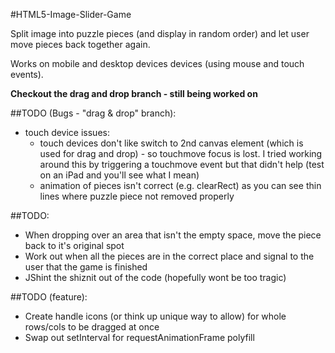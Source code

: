#HTML5-Image-Slider-Game

Split image into puzzle pieces (and display in random order) and let user move pieces back together again.

Works on mobile and desktop devices devices (using mouse and touch events).

**Checkout the drag and drop branch - still being worked on**

##TODO (Bugs - "drag & drop" branch):
* touch device issues:
    * touch devices don't like switch to 2nd canvas element (which is used for drag and drop) - so touchmove focus is lost.
      I tried working around this by triggering a touchmove event but that didn't help (test on an iPad and you'll see what I mean)
    * animation of pieces isn't correct (e.g. clearRect) as you can see thin lines where puzzle piece not removed properly

##TODO:
* When dropping over an area that isn't the empty space, move the piece back to it's original spot
* Work out when all the pieces are in the correct place and signal to the user that the game is finished
* JShint the shiznit out of the code (hopefully wont be too tragic)
	
##TODO (feature):
* Create handle icons (or think up unique way to allow) for whole rows/cols to be dragged at once
* Swap out setInterval for requestAnimationFrame polyfill